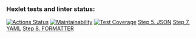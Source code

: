 ### Hexlet tests and linter status:
[![Actions Status](https://github.com/melnikowww/java-project-71/workflows/hexlet-check/badge.svg)](https://github.com/melnikowww/java-project-71/actions)
[![Maintainability](https://api.codeclimate.com/v1/badges/bee20d954b59995fa001/maintainability)](https://codeclimate.com/github/melnikowww/java-project-71/maintainability)
[![Test Coverage](https://api.codeclimate.com/v1/badges/bee20d954b59995fa001/test_coverage)](https://codeclimate.com/github/melnikowww/java-project-71/test_coverage)
[Step 5. JSON](https://asciinema.org/a/VyDRsWzkjvAs1v5tRWtkCbVmR)
[Step 7. YAML](https://asciinema.org/a/xTAQuzY2Ku6e4bPzX5rmX5q9O)
[Step 8. FORMATTER](https://asciinema.org/a/3Y8AxCe8CQTbWOGHGIHBfpPFq)
